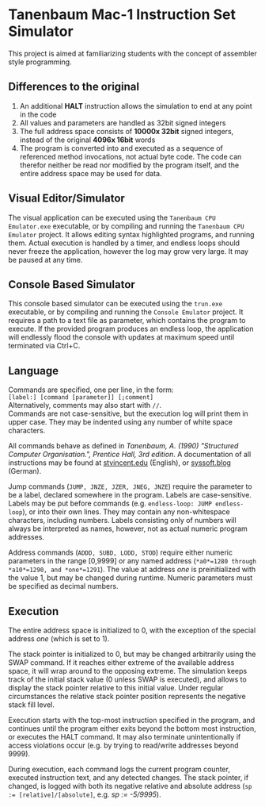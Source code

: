 # Tanenbaum Mac-1 Instruction Set Simulator

This project is aimed at familiarizing students with the concept of assembler style programming.


## Differences to the original

1. An additional **HALT** instruction allows the simulation to end at any point in the code
1. All values and parameters are handled as 32bit signed integers
1. The full address space consists of **10000x 32bit** signed integers, instead of the original **4096x 16bit** words
1. The program is converted into and executed as a sequence of referenced method invocations, not actual byte code.
The code can therefor neither be read nor modified by the program itself, and the entire address space may be used for data.

## Visual Editor/Simulator
The visual application can be executed using the `Tanenbaum CPU Emulator.exe` executable, or by compiling and running the `Tanenbaum CPU Emulator` project.
It allows editing syntax highlighted programs, and running them.
Actual execution is handled by a timer, and endless loops should never freeze the application, however the log may grow very large.
It may be paused at any time.

## Console Based Simulator
This console based simulator can be executed using the `trun.exe` executable, or by compiling and running the `Console Emulator` project.
It requires a path to a text file as parameter, which contains the program to execute.
If the provided program produces an endless loop, the application will endlessly flood the console with updates at maximum speed until terminated via Ctrl+C.

## Language
Commands are specified, one per line, in the form:\
`[label:] [command [parameter]] [;comment]`\
Alternatively, comments may also start with `//`.\
Commands are not case-sensitive, but the execution log will print them in upper case. They may be indented using any number of white space characters.

All commands behave as defined in *Tanenbaum, A. (1990) "Structured Computer Organisation.", Prentice Hall, 3rd edition*.
A documentation of all instructions may be found at [stvincent.edu](http://cis.stvincent.edu/carlsond/cs330/mic1/mic1doc.txt) (English), or [syssoft.blog](https://ca.syssoft.blog/wp-content/uploads/2018/01/2017W-CA06-Tanenbaum-CPU.pdf) (German).

Jump commands (`JUMP, JNZE, JZER, JNEG, JNZE`) require the parameter to be a label, declared somewhere in the program. Labels are case-sensitive. Labels may be put before commands (e.g. `endless-loop: JUMP endless-loop`), or into their own lines. They may contain any non-whitespace characters, including numbers. Labels consisting only of numbers will always be interpreted as names, however, not as actual numeric program addresses.

Address commands (`ADDD, SUBD, LODD, STOD`) require either numeric parameters in the range [0,9999] or any named address (`*a0*=1280 through *a10*=1290, and *one*=1291`).
The value at address *one* is preinitialized with the value 1, but may be changed during runtime.
Numeric parameters must be specified as decimal numbers.

## Execution
The entire address space is initialized to 0, with the exception of the special address *one* (which is set to 1).

The stack pointer is initialized to 0, but may be changed arbitrarily using the SWAP command.
If it reaches either extreme of the available address space, it will wrap around to the opposing extreme.
The simulation keeps track of the initial stack value (0 unless SWAP is executed), and allows to display the stack pointer relative to this initial value.
Under regular circumstances the relative stack pointer position represents the negative stack fill level.

Execution starts with the top-most instruction specified in the program, and continues until the program either exits beyond the bottom most instruction,
or executes the HALT command.
It may also terminate unintentionally if access violations occur (e.g. by trying to read/write addresses beyond 9999).

During execution, each command logs the current program counter, executed instruction text, and any detected changes.
The stack pointer, if changed, is logged with both its negative relative and absolute address (`sp := [relative]/[absolute]`, e.g. *sp := -5/9995*).
